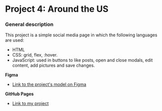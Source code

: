 # Project 4: Around the US

### General description
This project is a simple social media page in which the following languages are used:
* HTML
* CSS: grid, flex, :hover.
* JavaScript: used in buttons to like posts, open and close modals, edit content, add pictures and save changes.

**Figma**

* [Link to the project's model on Figma](https://www.figma.com/file/LDMgqWesKpQkIwhOfEBuTS/WEB%2C-Sprint-5%3A-Around-The-U.S.-%7C-desktop-%2B-mobile?node-id=0%3A1)

**GitHub Pages**

* [Link to my project](https://andruuul.github.io/)